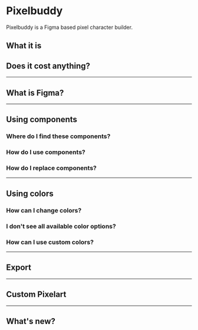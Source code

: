 # Pixelbuddy
Pixelbuddy is a Figma based pixel character builder.

## What it is

## Does it cost anything?

---

## What is Figma?

---

## Using components

### Where do I find these components?

### How do I use components?

### How do I replace components?

---

## Using colors

### How can I change colors?

### I don't see all available color options?

### How can I use custom colors?

--- 

## Export

---

## Custom Pixelart

--- 

## What's new?
